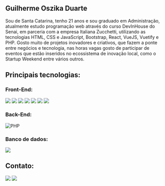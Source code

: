 ## Guilherme Oszika Duarte

Sou de Santa Catarina, tenho 21 anos e sou graduado em Administração, atualmente estudo programação web através do curso DevInHouse do Senai, em parceria com a empresa Italiana Zucchetti, utilizando as tecnologias HTML, CSS e JavaScript, Bootstrap, React, VueJS, Vuetify e PHP. Gosto muito de projetos inovadores e criativos, que fazem a ponte entre negócios e tecnologia, nas horas vagas gosto de participar de eventos que estão inseridos no ecossistema de inovação local, como o Startup Weekend entre vários outros. 
  
## Principais tecnologias:

### Front-End:
<img src="https://img.shields.io/badge/HTML5-E34F26?style=for-the-badge&logo=html5&logoColor=white"><nobr>
<img src="https://img.shields.io/badge/CSS3-1572B6?style=for-the-badge&logo=css3&logoColor=white">
<img src="https://img.shields.io/badge/JavaScript-323330?style=for-the-badge&logo=javascript&logoColor=F7DF1E">
<img src="https://img.shields.io/badge/Bootstrap-563D7C?style=for-the-badge&logo=bootstrap&logoColor=white">
<img src="https://img.shields.io/badge/React-20232A?style=for-the-badge&logo=react&logoColor=61DAFB">
<img src="https://img.shields.io/badge/Vue.js-35495E?style=for-the-badge&logo=vuedotjs&logoColor=4FC08D">
<img src="https://img.shields.io/badge/Vuetify-1867C0?style=for-the-badge&logo=vuetify&logoColor=white">
  
### Back-End:
![PHP](https://img.shields.io/badge/php-%23777BB4.svg?style=for-the-badge&logo=php&logoColor=white)

### Banco de dados:  
<img src="https://img.shields.io/badge/MySQL-00000F?style=for-the-badge&logo=mysql&logoColor=white">

## Contato:

<a href="mailto:guiduartesbs@gmail.com"><img src="https://img.shields.io/badge/Gmail-D14836?style=for-the-badge&logo=gmail&logoColor=white"></a>
<a href="https://www.linkedin.com/in/guilherme-oduarte/"><img src="https://img.shields.io/badge/LinkedIn-0077B5?style=for-the-badge&logo=linkedin&logoColor=white"></a>
